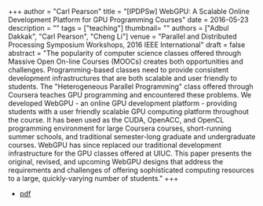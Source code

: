 +++
author = "Carl Pearson"
title = "[IPDPSw] WebGPU: A Scalable Online Development Platform for GPU Programming Courses"
date = 2016-05-23
description = ""
tags = ["teaching"]
thumbnail= ""
authors = ["Adbul Dakkak", "Carl Pearson", "Cheng Li"]
venue = "Parallel and Distributed Processing Symposium Workshops, 2016 IEEE International"
draft = false
abstract = "The popularity of computer science classes offered through Massive Open On-line Courses (MOOCs) creates both opportunities and challenges. Programming-based classes need to provide consistent development infrastructures that are both scalable and user friendly to students. The \"Heterogeneous Parallel Programming\" class offered through Coursera teaches GPU programming and encountered these problems. We developed WebGPU - an online GPU development platform - providing students with a user friendly scalable GPU computing platform throughout the course. It has been used as the CUDA, OpenACC, and OpenCL programming environment for large Coursera courses, short-running summer schools, and traditional semester-long graduate and undergraduate courses. WebGPU has since replaced our traditional development infrastructure for the GPU classes offered at UIUC. This paper presents the original, revised, and upcoming WebGPU designs that address the requirements and challenges of offering sophisticated computing resources to a large, quickly-varying number of students."
+++

* [pdf](/pdf/2016dakkak.pdf)